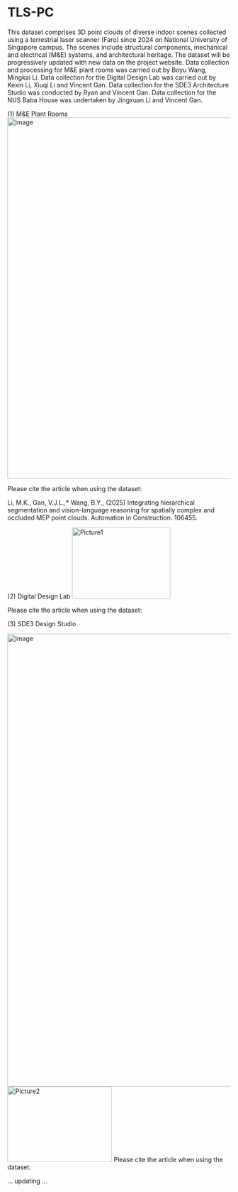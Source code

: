 # TLS-PC
This dataset comprises 3D point clouds of diverse indoor scenes collected using a terrestrial laser scanner (Faro) since 2024 on National University of Singapore campus. The scenes include structural components, mechanical and electrical (M&E) systems, and architectural heritage. The dataset will be progressively updated with new data on the project website. Data collection and processing for M&E plant rooms was carried out by Boyu Wang, Mingkai Li. Data collection for the Digital Design Lab was carried out by Kexin Li, Xiuqi Li and Vincent Gan. Data collection for the SDE3 Architecture Studio was conducted by Ryan and Vincent Gan. Data collection for the NUS Baba House was undertaken by Jingxuan Li and Vincent Gan. 

(1) M&E Plant Rooms
<img width="1045" height="813" alt="image" src="https://github.com/user-attachments/assets/f1bd6350-de68-456b-8ce3-378b821a7756" />

Please cite the article when using the dataset:

Li, M.K., Gan, V.J.L.,* Wang, B.Y., (2025) Integrating hierarchical segmentation and vision-language reasoning for spatially complex and occluded MEP point clouds. Automation in Construction. 106455.  



(2) Digital Design Lab
<img width="222" height="160" alt="Picture1" src="https://github.com/user-attachments/assets/d8217ae5-905f-4949-a03c-d8ffa3b8124d" />

Please cite the article when using the dataset:




(3) SDE3 Design Studio

<img width="2010" height="1019" alt="image" src="https://github.com/user-attachments/assets/d1a3c5f0-17bd-4a15-af96-8160639cb9e7" />

<img width="236" height="170" alt="Picture2" src="https://github.com/user-attachments/assets/7da1969a-41e5-4a9d-9d30-1977ddf9476b" />
Please cite the article when using the dataset:



... updating ...
